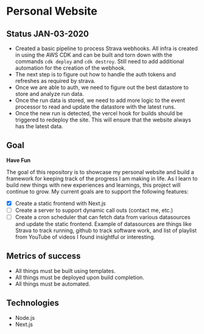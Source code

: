 # Personal Website

## Status JAN-03-2020
- Created a basic pipeline to process Strava webhooks. All infra is created in using the AWS
  CDK and can be built and torn down with the commands `cdk deploy` and `cdk destroy`. Still
  need to add additional automation for the creation of the webhook.
- The next step is to figure out how to handle the auth tokens and refreshes as required by strava.
- Once we are able to auth, we need to figure out the best datastore to store and analyze run data.
- Once the run data is stored, we need to add more logic to the event processor to read and update
  the datastore with the latest runs.
- Once the new run is detected, the vercel hook for builds should be triggered to redeploy the
  site. This will ensure that the website always has the latest data.

## Goal

**Have Fun**

The goal of this repository is to showcase my personal website and build a
framework for keeping track of the progress I am making in life. As I learn
to build new things with new experiences and learnings, this project will
continue to grow. My current goals are to support the following features:

- [x] Create a static frontend with Next.js [](tanneremerson.vercel.app)
- [ ] Create a server to support dynamic call outs (contact me, etc.)
- [ ] Create a cron scheduler that can fetch data from various datasources and
  update the static frontend. Example of datasources are things like Strava to
  track running, github to track software work, and list of playlist from
  YouTube of videos I found insightful or interesting.

## Metrics of success

- All things must be built using templates.
- All things must be deployed upon build completion.
- All things must be automated.

## Technologies

- Node.js
- Next.js
